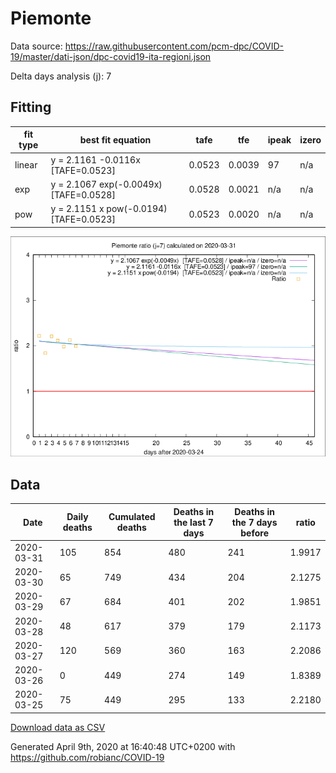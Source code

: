 # Piemonte

Data source: https://raw.githubusercontent.com/pcm-dpc/COVID-19/master/dati-json/dpc-covid19-ita-regioni.json

Delta days analysis (j): 7

## Fitting 
|fit type|best fit equation|tafe|tfe|ipeak|izero|
|-------|-----|--------|------|---|---|
|linear|y = 2.1161 -0.0116x  [TAFE=0.0523]|0.0523|0.0039|97|n/a|
|exp|y = 2.1067 exp(-0.0049x)  [TAFE=0.0528]|0.0528|0.0021|n/a|n/a|
|pow|y = 2.1151 x pow(-0.0194)  [TAFE=0.0523]|0.0523|0.0020|n/a|n/a|

![Plot](COVID-19_piemonte_j7_2020-03-31.png)

## Data
|Date|Daily deaths|Cumulated deaths|Deaths in the last 7 days|Deaths in the 7 days before|ratio|
|----|----------|-----------|-------|--------------------|-----|
|2020-03-31|105|854|480|241|1.9917|
|2020-03-30|65|749|434|204|2.1275|
|2020-03-29|67|684|401|202|1.9851|
|2020-03-28|48|617|379|179|2.1173|
|2020-03-27|120|569|360|163|2.2086|
|2020-03-26|0|449|274|149|1.8389|
|2020-03-25|75|449|295|133|2.2180|

[Download data as CSV](COVID-19_piemonte_j7_2020-03-31.csv)

Generated April 9th, 2020 at 16:40:48 UTC+0200 with https://github.com/robianc/COVID-19
